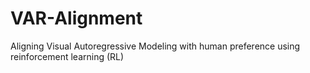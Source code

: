 # VAR-Alignment
Aligning Visual Autoregressive Modeling with human preference using reinforcement learning (RL)

